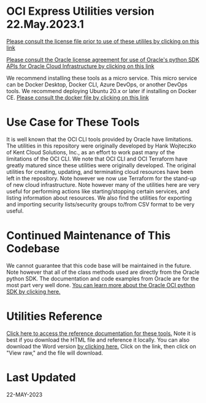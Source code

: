 OCI Express Utilities version 22.May.2023.1
===========================================

[Please consult the license file prior to use of these utililes by clicking on this link](master/dev/LICENSE.txt)

[Please consult the Oracle license agreement for use of Oracle's python SDK APIs for Oracle Cloud Infrastructure by clicking on this link](https://www.oracle.com/us/corporate/contracts/olsa-services/olsa-renewals-en-us-v053012-1867431.pdf)

We recommend installing these tools as a micro service. This micro service can be Docker Desktop, Docker CLI, Azure DevOps, or another DevOps tools. We recommend deploying Ubuntu 20.x or later if installing on Docker CE.
[Please consult the docker file by clicking on this link](master/docker/Dockerfile)

Use Case for These Tools
========================
It is well known that the OCI CLI tools provided by Oracle have limitations. The utilities in this repository
were originally developed by Hank Wojteczko of Kent Cloud Solutions, Inc., as an effort to work past many of the limitations of the OCI CLI. We note that OCI CLI and OCI Terraform have greatly matured since these utilities were originally developed. The original utilities for creating, updating, and terminating cloud resources have been left in the repository. Note however we now use Terraform for the stand-up of new cloud infrastructure. Note however many of the utilities here are very useful for performing actions like starting/stopping certain services, and listing information about resources. We also find the utilities for exporting and importing security lists/security groups to/from CSV format to be very useful.

Continued Maintenance of This Codebase
======================================
We cannot guarantee that this code base will be maintained in the future. Note however that all of the class
methods used are directly from the Oracle python SDK. The documentation and code examples from Oracle are for the most part very well done. [You can learn more about the Oracle OCI python SDK by clicking here.](https://docs.oracle.com/en-us/iaas/Content/API/SDKDocs/pythonsdk.htm#SDK_for_Python)

Utilities Reference
====================
[Click here to access the reference documentation for these tools.](master/DKC%20OCI%20Codebase%20V2.0b.html)
Note it is best if you download the HTML file and reference it locally. You can also download the Word version [by clicking here.](master/dev/DKC%20OCI%20Codebase%20V2.0b.docx)
Click on the link, then click on "View raw," and the file will download.

Last Updated
============
22-MAY-2023